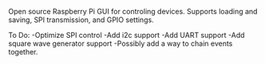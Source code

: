 Open source Raspberry Pi GUI for controling devices. Supports loading and saving, SPI transmission, and GPIO settings. 

To Do:
-Optimize SPI control
-Add i2c support
-Add UART support
-Add square wave generator support
-Possibly add a way to chain events together. 
